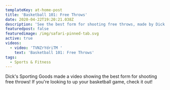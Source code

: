 ```yaml
---
templateKey: at-home-post
title: 'Basketball 101: Free Throws'
date: 2020-04-22T19:20:21.038Z
description: 'See the best form for shooting free throws, made by Dick''s Sporting Goods!'
featuredpost: false
featuredimage: /img/safari-pinned-tab.svg
active: true
videos:
  - video: 'TVNZrYdriTM '
    text: 'Basketball 101: Free Throws'
tags:
  - Sports & Fitness
---
```


Dick's Sporting Goods made a video showing the best form for shooting free throws! If you're looking to up your basketball game, check it out!
